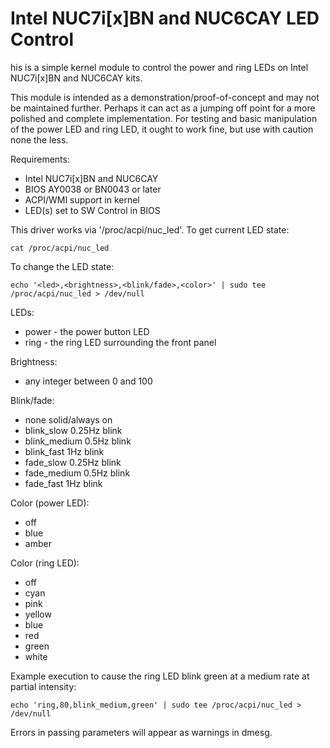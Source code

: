 # Intel NUC7i[x]BN and NUC6CAY LED Control

his is a simple kernel module to control the power and ring LEDs on Intel NUC7i[x]BN and NUC6CAY kits.

This module is intended as a demonstration/proof-of-concept and may not be maintained further.  Perhaps
it can act as a jumping off point for a more polished and complete implementation.  For testing and basic
manipulation of the power LED and ring LED, it ought to work fine, but use with caution none the less.

Requirements:

* Intel NUC7i[x]BN and NUC6CAY
* BIOS AY0038 or BN0043 or later
* ACPI/WMI support in kernel
* LED(s) set to SW Control in BIOS
    
This driver works via '/proc/acpi/nuc_led'.  To get current LED state:

    cat /proc/acpi/nuc_led
    
To change the LED state:

    echo '<led>,<brightness>,<blink/fade>,<color>' | sudo tee /proc/acpi/nuc_led > /dev/null
    
LEDs:

* power - the power button LED
* ring  - the ring LED surrounding the front panel
    
Brightness:

* any integer between 0 and 100

Blink/fade:

* none          solid/always on
* blink_slow    0.25Hz blink
* blink_medium  0.5Hz blink
* blink_fast    1Hz blink
* fade_slow     0.25Hz blink
* fade_medium   0.5Hz blink
* fade_fast     1Hz blink
    
Color (power LED):

* off
* blue
* amber
    
Color (ring LED):

* off
* cyan
* pink
* yellow
* blue
* red
* green
* white
    
Example execution to cause the ring LED blink green at a medium rate at partial intensity:

    echo 'ring,80,blink_medium,green' | sudo tee /proc/acpi/nuc_led > /dev/null
    
Errors in passing parameters will appear as warnings in dmesg.
